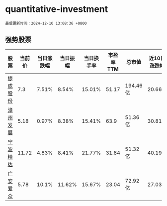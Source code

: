 # quantitative-investment

`最后更新时间：2024-12-10 13:08:36 +0800`

## 强势股票

|股票|当前价|当日涨跌幅|当日振幅|当日换手率|市盈率TTM|总市值|近10日涨跌幅|
|----|----|----|----|----|----|----|----|
|[捷成股份](https://xueqiu.com/S/SZ300182)|7.3|7.51%|8.54%|15.01%|51.17|194.46亿|20.66%|
|[漳州发展](https://xueqiu.com/S/SZ000753)|5.18|0.97%|8.38%|15.41%|63.9|51.36亿|30.81%|
|[宁波精达](https://xueqiu.com/S/SH603088)|11.72|4.83%|8.41%|21.77%|31.84|51.32亿|40.19%|
|[广安爱众](https://xueqiu.com/S/SH600979)|5.78|10.1%|11.62%|15.67%|23.04|72.92亿|27.03%|
